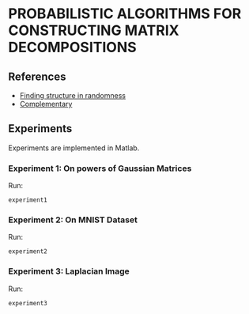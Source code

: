 # PROBABILISTIC ALGORITHMS FOR CONSTRUCTING MATRIX DECOMPOSITIONS

## References
- [Finding structure in randomness](http://users.cms.caltech.edu/~jtropp/papers/HMT11-Finding-Structure-SIREV.pdf)
- [Complementary](https://arxiv.org/pdf/1606.06511v1.pdf)

## Experiments
Experiments are implemented in Matlab.
### Experiment 1: On powers of Gaussian Matrices
Run:
```
experiment1
```
### Experiment 2: On MNIST Dataset
Run:
```
experiment2
```
### Experiment 3: Laplacian Image
Run:
```
experiment3
```
